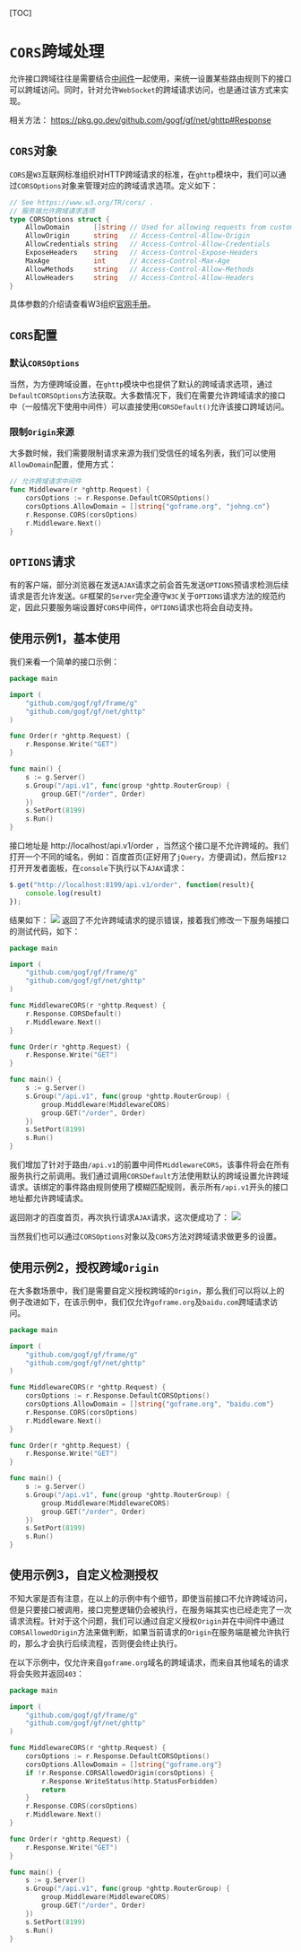 [TOC]

# `CORS`跨域处理

允许接口跨域往往是需要结合[中间件](net/ghttp/router/middleware.md)一起使用，来统一设置某些路由规则下的接口可以跨域访问。同时，针对允许`WebSocket`的跨域请求访问，也是通过该方式来实现。

相关方法：
https://pkg.go.dev/github.com/gogf/gf/net/ghttp#Response


## `CORS`对象
`CORS`是`W3`互联网标准组织对HTTP跨域请求的标准，在`ghttp`模块中，我们可以通过`CORSOptions`对象来管理对应的跨域请求选项。定义如下：
```go
// See https://www.w3.org/TR/cors/ .
// 服务端允许跨域请求选项
type CORSOptions struct {
	AllowDomain      []string // Used for allowing requests from custom domains
	AllowOrigin      string   // Access-Control-Allow-Origin
	AllowCredentials string   // Access-Control-Allow-Credentials
	ExposeHeaders    string   // Access-Control-Expose-Headers
	MaxAge           int      // Access-Control-Max-Age
	AllowMethods     string   // Access-Control-Allow-Methods
	AllowHeaders     string   // Access-Control-Allow-Headers
}
```
具体参数的介绍请查看W3组织[官网手册](https://www.w3.org/TR/cors/)。

## `CORS`配置

### 默认`CORSOptions`
当然，为方便跨域设置，在`ghttp`模块中也提供了默认的跨域请求选项，通过`DefaultCORSOptions`方法获取。大多数情况下，我们在需要允许跨域请求的接口中（一般情况下使用中间件）可以直接使用`CORSDefault()`允许该接口跨域访问。

### 限制`Origin`来源
大多数时候，我们需要限制请求来源为我们受信任的域名列表，我们可以使用`AllowDomain`配置，使用方式：
```go
// 允许跨域请求中间件
func Middleware(r *ghttp.Request) {
	corsOptions := r.Response.DefaultCORSOptions()
	corsOptions.AllowDomain = []string{"goframe.org", "johng.cn"}
	r.Response.CORS(corsOptions)
	r.Middleware.Next()
}
```

## `OPTIONS`请求

有的客户端，部分浏览器在发送`AJAX`请求之前会首先发送`OPTIONS`预请求检测后续请求是否允许发送。`GF`框架的`Server`完全遵守`W3C`关于`OPTIONS`请求方法的规范约定，因此只要服务端设置好`CORS`中间件，`OPTIONS`请求也将会自动支持。


## 使用示例1，基本使用
我们来看一个简单的接口示例：
```go
package main

import (
	"github.com/gogf/gf/frame/g"
	"github.com/gogf/gf/net/ghttp"
)

func Order(r *ghttp.Request) {
	r.Response.Write("GET")
}

func main() {
	s := g.Server()
	s.Group("/api.v1", func(group *ghttp.RouterGroup) {
		group.GET("/order", Order)
	})
	s.SetPort(8199)
	s.Run()
}
```
接口地址是 http://localhost/api.v1/order ，当然这个接口是不允许跨域的。我们打开一个不同的域名，例如：百度首页(正好用了`jQuery`，方便调试)，然后按`F12`打开开发者面板，在`console`下执行以下`AJAX`请求：
```javascript
$.get("http://localhost:8199/api.v1/order", function(result){
    console.log(result)
});
```
结果如下：
![](/images/Selection_154.png)
返回了不允许跨域请求的提示错误，接着我们修改一下服务端接口的测试代码，如下：

```go
package main

import (
	"github.com/gogf/gf/frame/g"
	"github.com/gogf/gf/net/ghttp"
)

func MiddlewareCORS(r *ghttp.Request) {
	r.Response.CORSDefault()
	r.Middleware.Next()
}

func Order(r *ghttp.Request) {
	r.Response.Write("GET")
}

func main() {
	s := g.Server()
	s.Group("/api.v1", func(group *ghttp.RouterGroup) {
		group.Middleware(MiddlewareCORS)
		group.GET("/order", Order)
	})
	s.SetPort(8199)
	s.Run()
}
```
我们增加了针对于路由`/api.v1`的前置中间件`MiddlewareCORS`，该事件将会在所有服务执行之前调用。我们通过调用`CORSDefault`方法使用默认的跨域设置允许跨域请求。该绑定的事件路由规则使用了模糊匹配规则，表示所有`/api.v1`开头的接口地址都允许跨域请求。

返回刚才的百度首页，再次执行请求`AJAX`请求，这次便成功了：
![](/images/Selection_155.png)

当然我们也可以通过`CORSOptions`对象以及`CORS`方法对跨域请求做更多的设置。


## 使用示例2，授权跨域`Origin`
在大多数场景中，我们是需要自定义授权跨域的`Origin`，那么我们可以将以上的例子改进如下，在该示例中，我们仅允许`goframe.org`及`baidu.com`跨域请求访问。
```go
package main

import (
	"github.com/gogf/gf/frame/g"
	"github.com/gogf/gf/net/ghttp"
)

func MiddlewareCORS(r *ghttp.Request) {
	corsOptions := r.Response.DefaultCORSOptions()
	corsOptions.AllowDomain = []string{"goframe.org", "baidu.com"}
	r.Response.CORS(corsOptions)
	r.Middleware.Next()
}

func Order(r *ghttp.Request) {
	r.Response.Write("GET")
}

func main() {
	s := g.Server()
	s.Group("/api.v1", func(group *ghttp.RouterGroup) {
		group.Middleware(MiddlewareCORS)
		group.GET("/order", Order)
	})
	s.SetPort(8199)
	s.Run()
}
```
## 使用示例3，自定义检测授权
不知大家是否有注意，在以上的示例中有个细节，即使当前接口不允许跨域访问，但是只要接口被调用，接口完整逻辑仍会被执行，在服务端其实也已经走完了一次请求流程。针对于这个问题，我们可以通过自定义授权`Origin`并在中间件中通过`CORSAllowedOrigin`方法来做判断，如果当前请求的`Origin`在服务端是被允许执行的，那么才会执行后续流程，否则便会终止执行。

在以下示例中，仅允许来自`goframe.org`域名的跨域请求，而来自其他域名的请求将会失败并返回`403`：
```go
package main

import (
	"github.com/gogf/gf/frame/g"
	"github.com/gogf/gf/net/ghttp"
)

func MiddlewareCORS(r *ghttp.Request) {
	corsOptions := r.Response.DefaultCORSOptions()
	corsOptions.AllowDomain = []string{"goframe.org"}
	if !r.Response.CORSAllowedOrigin(corsOptions) {
		r.Response.WriteStatus(http.StatusForbidden)
		return
	}
	r.Response.CORS(corsOptions)
	r.Middleware.Next()
}

func Order(r *ghttp.Request) {
	r.Response.Write("GET")
}

func main() {
	s := g.Server()
	s.Group("/api.v1", func(group *ghttp.RouterGroup) {
		group.Middleware(MiddlewareCORS)
		group.GET("/order", Order)
	})
	s.SetPort(8199)
	s.Run()
}
```


